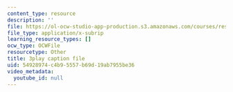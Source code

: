 ```yaml
---
content_type: resource
description: ''
file: https://ol-ocw-studio-app-production.s3.amazonaws.com/courses/res-9-003-brains-minds-and-machines-summer-course-summer-2015/54928974c4b95557b69d19ab7955be36_IeD8VXfqPyQ.vtt
file_type: application/x-subrip
learning_resource_types: []
ocw_type: OCWFile
resourcetype: Other
title: 3play caption file
uid: 54928974-c4b9-5557-b69d-19ab7955be36
video_metadata:
  youtube_id: null
---
```

